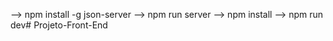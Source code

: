 --> npm install -g json-server
--> npm run server
--> npm install
--> npm run dev# Projeto-Front-End
